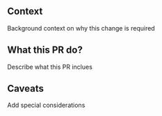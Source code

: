 ## Context ##
Background context on why this change is required

## What this PR do? ##
Describe what this PR inclues

## Caveats ##
Add special considerations
